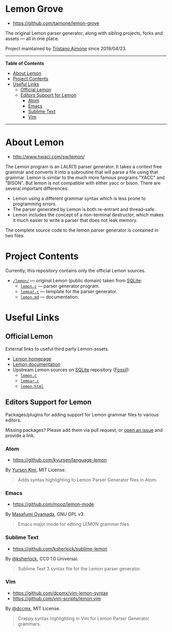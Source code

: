 # Lemon Grove

- https://github.com/tajmone/lemon-grove

The original Lemon parser generator, along with sibling projects, forks and assets — all in one place.

Project maintained by [Tristano Ajmone] since 2019/04/23.

-----

**Table of Contents**

<!-- MarkdownTOC autolink="true" bracket="round" autoanchor="false" lowercase="only_ascii" uri_encoding="true" levels="1,2,3" -->

- [About Lemon](#about-lemon)
- [Project Contents](#project-contents)
- [Useful Links](#useful-links)
    - [Official Lemon](#official-lemon)
    - [Editors Support for Lemon](#editors-support-for-lemon)
        - [Atom](#atom)
        - [Emacs](#emacs)
        - [Sublime Text](#sublime-text)
        - [Vim](#vim)

<!-- /MarkdownTOC -->

-----

# About Lemon

- http://www.hwaci.com/sw/lemon/

The Lemon program is an LALR(1) parser generator.
It takes a context free grammar and converts it into a subroutine that will parse a file using that grammar.
Lemon is similar to the much more famous programs "YACC" and "BISON".
But lemon is not compatible with either yacc or bison.
There are several important differences:

* Lemon using a different grammar syntax which is less prone to programming errors.
* The parser generated by Lemon is both re-entrant and thread-safe.
* Lemon includes the concept of a non-terminal destructor, which makes it much easier to write a parser that does not leak memory.

The complete source code to the lemon parser generator is contained in two files.


# Project Contents

Currently, this repository contains only the official Lemon sources.

- [`/lemon/`](./lemon/) — original Lemon (public domain) taken from [SQLite]:
    + [`lemon.c`](./lemon/lemon.c) — parser generator program.
    + [`lempar.c`](./lemon/lempar.c) — template for the parser generator.
    + [`lemon.md`](./lemon/lemon.md) — documentation.


# Useful Links

## Official Lemon

External links to useful third party Lemon-assets.

- [Lemon homepage]
- [Lemon documentation]
- Upstream Lemon sources on [SQLite] repository ([Fossil]):
    + [`lemon.c`](https://www.sqlite.org/src/file/tool/lemon.c)
    + [`lempar.c`](https://www.sqlite.org/src/file/tool/lempar.c)
    + [`lemon.html`](https://sqlite.org/src/doc/trunk/doc/lemon.html)

## Editors Support for Lemon

Packages/plugins for adding support for Lemon grammar files to various editors.

Missing packages? Please add them via pull request, or [open an issue] and provide a link.

### Atom

- https://github.com/kyursen/language-lemon

By [Yursen Kim], MIT License.

> Adds syntax highlighting to Lemon Parser Generator files in Atom.

### Emacs

- https://github.com/mooz/lemon-mode

By [Masafumi Oyamada], GNU GPL v3.

> Emacs major mode for editing LEMON grammar files.

### Sublime Text

- https://github.com/ksherlock/sublime-lemon

By [@ksherlock], CC0 1.0 Universal.

> Sublime Text 3 syntax file for the Lemon parser generator.

### Vim

- https://github.com/dccmx/vim-lemon-syntax
- https://github.com/vim-scripts/lemon.vim

By [@dccmx], MIT License.

> Crappy syntax highlighting in Vim for Lemon Parser Generator grammars.

<!-----------------------------------------------------------------------------
                               REFERENCE LINKS
------------------------------------------------------------------------------>

[open an issue]: https://github.com/tajmone/lemon-grove/issues/new "Click to open a new issue..."

<!-- Lemon -->

[Lemon homepage]: http://www.hwaci.com/sw/lemon/ "Visit the official Lemon homepage"
[Lemon documentation]: https://sqlite.org/src/doc/trunk/doc/lemon.html "Read the official Lemon documentation"

<!-- 3rd party tools -->

[Fossil]: https://www.fossil-scm.org/ "Visit Fossil website"
[SQLite]: https://www.sqlite.org/index.html "Visit SQLite website"

<!-- people -->

[@dccmx]: https://github.com/dccmx "View @dccmx's GitHub profile"
[@ksherlock]: https://github.com/ksherlock "View @ksherlock's GitHub profile"
[Masafumi Oyamada]: http://mooz.github.io/ "Visit Masafumi Oyamada's website"
[Tristano Ajmone]: https://github.com/tajmone "View Tristano Ajmone's GitHub profile"
[Yursen Kim]: https://github.com/kyursen "View Yursen Kim's GitHub profile"

<!-- EOF -->
